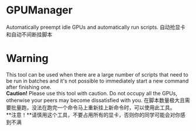 # GPUManager
Automatically preempt idle GPUs and automatically run scripts. 自动抢显卡和自动不间断挂脚本

# Warning
This tool can be used when there are a large number of scripts that need to be run in batches and it's not possible to immediately start a new command after finishing one.  
**Caution!** Please use this tool with caution. Do not occupy all the GPUs, otherwise your peers may become dissatisfied with you.
在脚本数量极大且需要批量跑，没法在跑完一个命令马上重新挂上新命令时，可以使用此工具。  
**注意！**请慎用这个工具，不要占用所有的显卡，否则你的同学可能会对你感到不满
